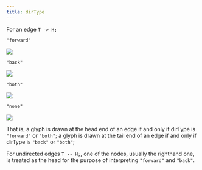 ```yaml
---
title: dirType
---
```

For an edge `T -> H;`

`"forward"`

<IMG SRC="forward.gif">

`"back"`

<IMG SRC="back.gif">

`"both"`

<IMG SRC="both.gif">

`"none"`

<IMG SRC="nohead.gif">

That is, a glyph is drawn at the head end of an edge if and only
if dirType is `"forward"` or `"both"`;
a glyph is drawn at the tail end of an edge if and only
if dirType is `"back"` or `"both"`;

For undirected edges `T -- H;`, one of the nodes, usually
the righthand one, is treated as the head for the purpose of
interpreting `"forward"` and `"back"`.
